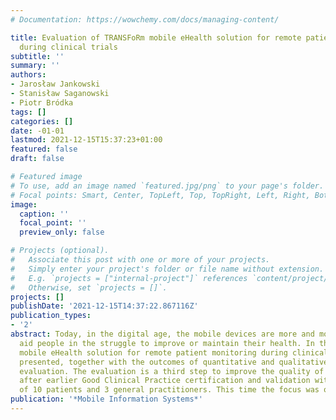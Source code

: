 ```yaml
---
# Documentation: https://wowchemy.com/docs/managing-content/

title: Evaluation of TRANSFoRm mobile eHealth solution for remote patient monitoring
  during clinical trials
subtitle: ''
summary: ''
authors:
- Jarosław Jankowski
- Stanisław Saganowski
- Piotr Bródka
tags: []
categories: []
date: -01-01
lastmod: 2021-12-15T15:37:23+01:00
featured: false
draft: false

# Featured image
# To use, add an image named `featured.jpg/png` to your page's folder.
# Focal points: Smart, Center, TopLeft, Top, TopRight, Left, Right, BottomLeft, Bottom, BottomRight.
image:
  caption: ''
  focal_point: ''
  preview_only: false

# Projects (optional).
#   Associate this post with one or more of your projects.
#   Simply enter your project's folder or file name without extension.
#   E.g. `projects = ["internal-project"]` references `content/project/deep-learning/index.md`.
#   Otherwise, set `projects = []`.
projects: []
publishDate: '2021-12-15T14:37:22.867116Z'
publication_types:
- '2'
abstract: Today, in the digital age, the mobile devices are more and more used to
  aid people in the struggle to improve or maintain their health. In this paper, the
  mobile eHealth solution for remote patient monitoring during clinical trials is
  presented, together with the outcomes of quantitative and qualitative performance
  evaluation. The evaluation is a third step to improve the quality of the application
  after earlier Good Clinical Practice certification and validation with the participation
  of 10 patients and 3 general practitioners. This time the focus was on
publication: '*Mobile Information Systems*'
---
```

